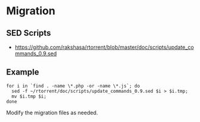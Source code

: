 Migration
=========

SED Scripts
-----------

* https://github.com/rakshasa/rtorrent/blob/master/doc/scripts/update_commands_0.9.sed

Example
-------

```
for i in `find . -name \*.php -or -name \*.js`; do
  sed -f ~/rtorrent/doc/scripts/update_commands_0.9.sed $i > $i.tmp;
  mv $i.tmp $i;
done
```

Modify the migration files as needed.